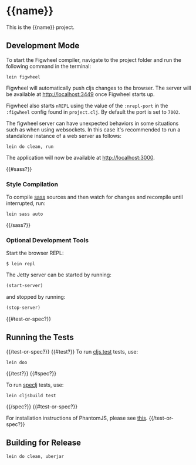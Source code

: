 # {{name}}

This is the {{name}} project.

## Development Mode

To start the Figwheel compiler, navigate to the project folder and run the
following command in the terminal:
```
lein figwheel
```
Figwheel will automatically push cljs changes to the browser. The server will be
available at [http://localhost:3449](http://localhost:3449) once Figwheel starts
up.

Figwheel also starts `nREPL` using the value of the `:nrepl-port` in the
`:figwheel` config found in `project.clj`. By default the port is set to `7002`.

The figwheel server can have unexpected behaviors in some situations such as
when using websockets. In this case it's recommended to run a standalone
instance of a web server as follows:
```
lein do clean, run
```

The application will now be available at
[http://localhost:3000](http://localhost:3000).

{{#sass?}}
### Style Compilation

To compile [sass](https://github.com/tuhlmann/lein-sass) sources and then watch
for changes and recompile until interrupted, run:
```
lein sass auto
```
{{/sass?}}

### Optional Development Tools

Start the browser REPL:

```
$ lein repl
```
The Jetty server can be started by running:

```clojure
(start-server)
```
and stopped by running:
```clojure
(stop-server)
```

{{#test-or-spec?}}
## Running the Tests
{{/test-or-spec?}}
{{#test?}}
To run
[cljs.test](https://github.com/clojure/clojurescript/blob/master/src/main/cljs/cljs/test.cljs)
tests, use:
```
lein doo
```
{{/test?}}
{{#spec?}}

To run [speclj](https://github.com/slagyr/speclj) tests, use:
```
lein cljsbuild test
```
{{/spec?}}
{{#test-or-spec?}}

For installation instructions of PhantomJS, please see
[this](http://phantomjs.org/download.html).
{{/test-or-spec?}}

## Building for Release

```
lein do clean, uberjar
```
